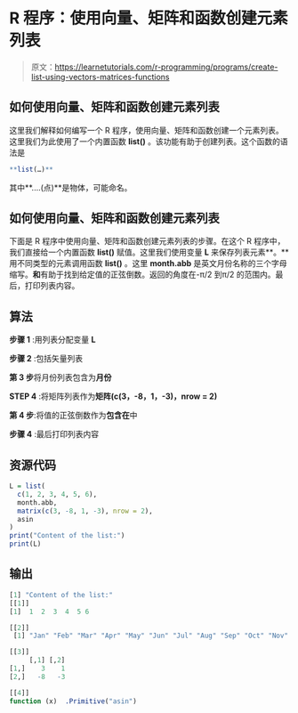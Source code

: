 # R 程序：使用向量、矩阵和函数创建元素列表

> 原文：<https://learnetutorials.com/r-programming/programs/create-list-using-vectors-matrices-functions>

## 如何使用向量、矩阵和函数创建元素列表

这里我们解释如何编写一个 R 程序，使用向量、矩阵和函数创建一个元素列表。这里我们为此使用了一个内置函数 **list()** 。该功能有助于创建列表。这个函数的语法是

```r
**list(…)** 

```

其中**....(点)**是物体，可能命名。

## 如何使用向量、矩阵和函数创建元素列表

下面是 R 程序中使用向量、矩阵和函数创建元素列表的步骤。在这个 R 程序中，我们直接给一个内置函数 **list()** 赋值。这里我们使用变量 **L** 来保存列表元素**。**用不同类型的元素调用函数 **list()** 。这里 **month.abb** 是英文月份名称的三个字母缩写。**和**有助于找到给定值的正弦倒数。返回的角度在-π/2 到π/2 的范围内。最后，打印列表内容。

## 算法

**步骤 1** :用列表分配变量 **L**

**步骤 2** :包括矢量列表

**第 3 步**将月份列表包含为**月份**

**STEP 4** :将矩阵列表作为**矩阵(c(3，-8，1，-3)，nrow = 2)**

**第 4 步**:将值的正弦倒数作为**包含在**中

**步骤 4** :最后打印列表内容

## 资源代码

```r
L = list(
  c(1, 2, 3, 4, 5, 6),  
  month.abb,
  matrix(c(3, -8, 1, -3), nrow = 2),
  asin
)
print("Content of the list:")
print(L)

```

## 输出

```r
[1] "Content of the list:"
[[1]]
[1]  1  2  3  4  5 6

[[2]]
 [1] "Jan" "Feb" "Mar" "Apr" "May" "Jun" "Jul" "Aug" "Sep" "Oct" "Nov" "Dec"

[[3]]
     [,1] [,2]
[1,]    3    1
[2,]   -8   -3

[[4]]
function (x)  .Primitive("asin") 
```